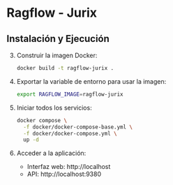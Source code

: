 # Ragflow - Jurix


## Instalación y Ejecución


3. Construir la imagen Docker:

   ```bash
   docker build -t ragflow-jurix .
   ```

4. Exportar la variable de entorno para usar la imagen:

   ```bash
   export RAGFLOW_IMAGE=ragflow-jurix
   ```

5. Iniciar todos los servicios:

   ```bash
   docker compose \
     -f docker/docker-compose-base.yml \
     -f docker/docker-compose.yml \
     up -d
   ```

6. Acceder a la aplicación:
   - Interfaz web: http://localhost
   - API: http://localhost:9380

